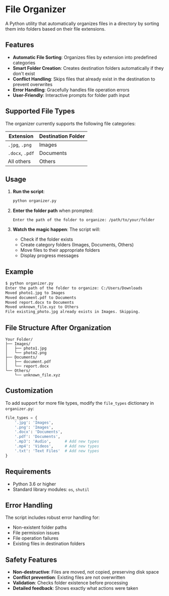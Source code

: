 # File Organizer

A Python utility that automatically organizes files in a directory by sorting them into folders based on their file extensions.

## Features

- **Automatic File Sorting**: Organizes files by extension into predefined categories
- **Smart Folder Creation**: Creates destination folders automatically if they don't exist
- **Conflict Handling**: Skips files that already exist in the destination to prevent overwrites
- **Error Handling**: Gracefully handles file operation errors
- **User-Friendly**: Interactive prompts for folder path input

## Supported File Types

The organizer currently supports the following file categories:

| Extension | Destination Folder |
|-----------|-------------------|
| `.jpg`, `.png` | Images |
| `.docx`, `.pdf` | Documents |
| All others | Others |

## Usage

1. **Run the script**:
   ```bash
   python organizer.py
   ```

2. **Enter the folder path** when prompted:
   ```
   Enter the path of the folder to organize: /path/to/your/folder
   ```

3. **Watch the magic happen**: The script will:
   - Check if the folder exists
   - Create category folders (Images, Documents, Others)
   - Move files to their appropriate folders
   - Display progress messages

## Example

```bash
$ python organizer.py
Enter the path of the folder to organize: C:/Users/Downloads
Moved photo1.jpg to Images
Moved document.pdf to Documents
Moved report.docx to Documents
Moved unknown_file.xyz to Others
File existing_photo.jpg already exists in Images. Skipping.
```

## File Structure After Organization

```
Your Folder/
├── Images/
│   ├── photo1.jpg
│   └── photo2.png
├── Documents/
│   ├── document.pdf
│   └── report.docx
└── Others/
    └── unknown_file.xyz
```

## Customization

To add support for more file types, modify the `file_types` dictionary in `organizer.py`:

```python
file_types = {
    '.jpg': 'Images',
    '.png': 'Images',
    '.docx': 'Documents',
    '.pdf': 'Documents',
    '.mp3': 'Audio',      # Add new types
    '.mp4': 'Videos',     # Add new types
    '.txt': 'Text Files'  # Add new types
}
```

## Requirements

- Python 3.6 or higher
- Standard library modules: `os`, `shutil`

## Error Handling

The script includes robust error handling for:
- Non-existent folder paths
- File permission issues
- File operation failures
- Existing files in destination folders

## Safety Features

- **Non-destructive**: Files are moved, not copied, preserving disk space
- **Conflict prevention**: Existing files are not overwritten
- **Validation**: Checks folder existence before processing
- **Detailed feedback**: Shows exactly what actions were taken